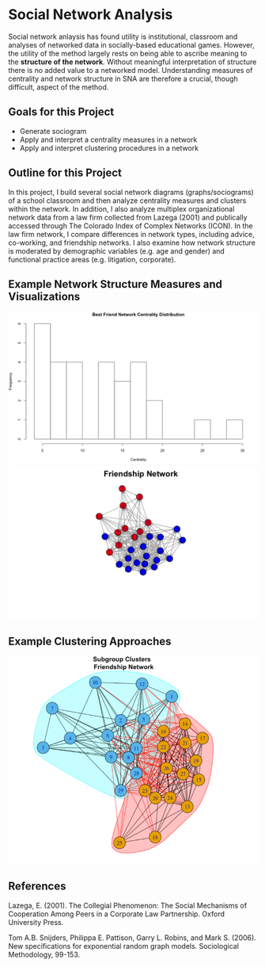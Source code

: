 # Social Network Analysis

Social network anlaysis has found utility is institutional, classroom and analyses of networked data in socially-based educational games. However, the utility of the method largely rests on being able to ascribe meaning to the **structure of the network**. Without meaningful interpretation of structure there is no added value to a networked model. Understanding measures of centrality and network structure in SNA are therefore a crucial, though difficult, aspect of the method. 

## Goals for this Project 

* Generate sociogram 
* Apply and interpret a centrality measures in a network
* Apply and interpret clustering procedures in a network

## Outline for this Project 

In this project, I build several social network diagrams (graphs/sociograms) of a school classroom and then analyze centrality measures and clusters within the network. In addition, I also analyze multiplex organizational network data from a law firm collected from Lazega (2001) and publically accessed through The Colorado Index of Complex Networks (ICON). In the law firm network, I compare differences in network types, including advice, co-working, and friendship networks. I also examine how network structure is moderated by demographic variables (e.g. age and gender) and functional practice areas (e.g. litigation, corporate). 


## Example Network Structure Measures and Visualizations 



<img src= "https://github.com/gzlupko/social_network_analysis/blob/master/Network_Visualizations/best_friend_centrality_dist.png" width = 750 > 






<img src= "https://github.com/gzlupko/social_network_analysis/blob/master/Network_Visualizations/friendship_network.png" width = 850 > 




## Example Clustering Approaches 






<img src= "https://github.com/gzlupko/social_network_analysis/blob/master/Network_Visualizations/subgroup_cluster_friendship.png" width = 850 > 







## References

Lazega, E. (2001). The Collegial Phenomenon: The Social Mechanisms of Cooperation Among Peers in a Corporate Law Partnership. Oxford University Press. 

Tom A.B. Snijders, Philippa E. Pattison, Garry L. Robins, and Mark S. (2006).  New specifications for exponential random graph models. Sociological Methodology, 99-153.



   


